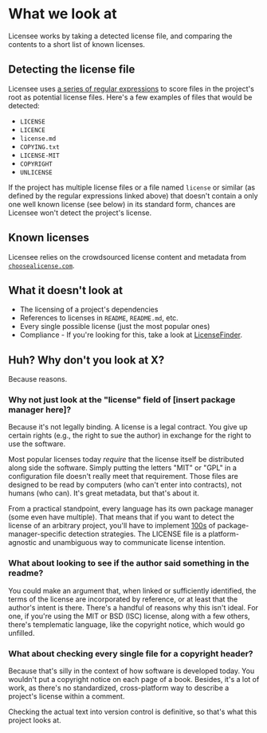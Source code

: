 # What we look at

Licensee works by taking a detected license file, and comparing the contents to a short list of known licenses.

## Detecting the license file

Licensee uses [a series of regular expressions](https://github.com/benbalter/licensee/blob/master/lib/licensee/project_files/license_file.rb#L6-L43) to score files in the project's root as potential license files. Here's a few examples of files that would be detected:

* `LICENSE`
* `LICENCE`
* `license.md`
* `COPYING.txt`
* `LICENSE-MIT`
* `COPYRIGHT`
* `UNLICENSE`

If the project has multiple license files or a file named `license` or similar (as defined by the regular expressions linked above) that doesn't contain a only one well known license (see below) in its standard form, chances are Licensee won't detect the project's license.

## Known licenses

Licensee relies on the crowdsourced license content and metadata from [`choosealicense.com`](http://choosealicense.com).

## What it doesn't look at

* The licensing of a project's dependencies
* References to licenses in `README`, `README.md`, etc.
* Every single possible license (just the most popular ones)
* Compliance - If you're looking for this, take a look at [LicenseFinder](https://github.com/pivotal/LicenseFinder).

## Huh? Why don't you look at X?

Because reasons.

### Why not just look at the "license" field of [insert package manager here]?

Because it's not legally binding. A license is a legal contract. You give up certain rights (e.g., the right to sue the author) in exchange for the right to use the software.

Most popular licenses today *require* that the license itself be distributed along side the software. Simply putting the letters "MIT" or "GPL" in a configuration file doesn't really meet that requirement. Those files are designed to be read by computers (who can't enter into contracts), not humans (who can). It's great metadata, but that's about it.

From a practical standpoint, every language has its own package manager (some even have multiple). That means that if you want to detect the license of an arbitrary project, you'll have to implement [100s](https://github.com/github/linguist/tree/master/samples) of package-manager-specific detection strategies. The LICENSE file is a platform-agnostic and unambiguous way to communicate license intention.

### What about looking to see if the author said something in the readme?

You could make an argument that, when linked or sufficiently identified, the terms of the license are incorporated by reference, or at least that the author's intent is there. There's a handful of reasons why this isn't ideal. For one, if you're using the MIT or BSD (ISC) license, along with a few others, there's templematic language, like the copyright notice, which would go unfilled.

### What about checking every single file for a copyright header?

Because that's silly in the context of how software is developed today. You wouldn't put a copyright notice on each page of a book. Besides, it's a lot of work, as there's no standardized, cross-platform way to describe a project's license within a comment.

Checking the actual text into version control is definitive, so that's what this project looks at.
